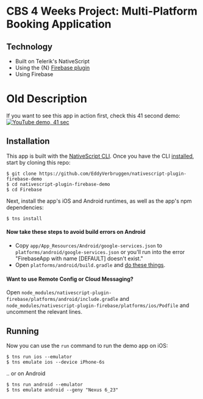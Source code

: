 # CBS 4 Weeks Project: Multi-Platform Booking Application

## Technology
* Built on Telerik's NativeScript
* Using the {N} [Firebase plugin](https://www.npmjs.com/package/nativescript-plugin-firebase)
* Using Firebase

# Old Description

If you want to see this app in action first, check this 41 second demo:
[![YouTube demo, 41 sec](screenshots/yt-thumb.png)](https://youtu.be/7zYU5e0Djkw "YouTube demo, 41 sec")


## Installation

This app is built with the [NativeScript CLI](https://github.com/NativeScript/nativescript-cli).
Once you have the CLI [installed](https://github.com/NativeScript/nativescript-cli#installation), start by cloning this repo:

```
$ git clone https://github.com/EddyVerbruggen/nativescript-plugin-firebase-demo
$ cd nativescript-plugin-firebase-demo
$ cd Firebase
```

Next, install the app's iOS and Android runtimes, as well as the app's npm dependencies:

```
$ tns install
```

#### Now take these steps to avoid build errors on Android

- Copy `app/App_Resources/Android/google-services.json` to `platforms/android/google-services.json` or you'll run into the error "FirebaseApp with name [DEFAULT] doesn't exist."
- Open `platforms/android/build.gradle` and [do these things](https://github.com/EddyVerbruggen/nativescript-plugin-firebase#open-platformsandroidbuildgradle).

#### Want to use Remote Config or Cloud Messaging?
Open `node_modules/nativescript-plugin-firebase/platforms/android/include.gradle` and
`node_modules/nativescript-plugin-firebase/platforms/ios/Podfile` and uncomment the relevant lines. 

## Running
Now you can use the `run` command to run the demo app on iOS:

```
$ tns run ios --emulator
$ tns emulate ios --device iPhone-6s
```

.. or on Android

```
$ tns run android --emulator
$ tns emulate android --geny "Nexus 6_23"
```
